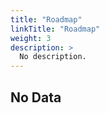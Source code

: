 ```yaml
---
title: "Roadmap"
linkTitle: "Roadmap"
weight: 3
description: >
  No description.
---
```

## No Data
